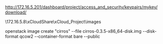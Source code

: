 http://172.16.5.201/dashboard/project/access_and_security/keypairs/mykey/download/

\\172.16.5.8\xCloudShare\xCloud_Project\images

openstack image create "cirros" --file cirros-0.3.5-x86_64-disk.img --disk-format qcow2 --container-format bare --public